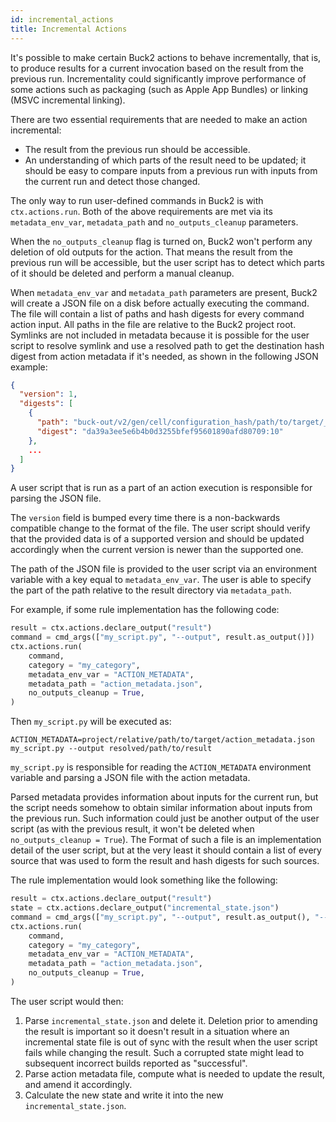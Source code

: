 ```yaml
---
id: incremental_actions
title: Incremental Actions
---
```


It's possible to make certain Buck2 actions to behave incrementally, that is, to produce results for a current invocation based on the result from the previous run. Incrementality could significantly improve performance of some actions such as packaging (such as Apple App Bundles) or linking (MSVC incremental linking).

There are two essential requirements that are needed to make an action incremental:

* The result from the previous run should be accessible.
* An understanding of which parts of the result need to be updated; it should be easy to compare inputs from a previous run with inputs from the current run and detect those changed.

The only way to run user-defined commands in Buck2 is with `ctx.actions.run`. Both of the above requirements are met via its `metadata_env_var`, `metadata_path` and `no_outputs_cleanup` parameters.

When the `no_outputs_cleanup` flag is turned on, Buck2 won't perform any deletion of old outputs for the action. That means the result from the previous run will be accessible, but the user script has to detect which parts of it should be deleted and perform a manual cleanup.

When `metadata_env_var` and `metadata_path` parameters are present, Buck2 will create a JSON file on a disk before actually executing the command. The file will contain a list of paths and hash digests for every command action input. All paths in the file are relative to the Buck2 project root. Symlinks are not included in metadata because it is possible for the user script to resolve symlink and use a resolved path to get the destination hash digest from action metadata if it's needed, as shown in the following JSON example:

```json
{
  "version": 1,
  "digests": [
    {
      "path": "buck-out/v2/gen/cell/configuration_hash/path/to/target/__target_name__/generated_file",
      "digest": "da39a3ee5e6b4b0d3255bfef95601890afd80709:10"
    },
    ...
  ]
}
```

A user script that is run as a part of an action execution is responsible for parsing the JSON file.

The `version` field is bumped every time there is a non-backwards compatible change to the format of the file. The user script should verify that the provided data is of a supported version and should be updated accordingly when the current version is newer than the supported one.

The path of the JSON file is provided to the user script via an environment variable with a key equal to `metadata_env_var`. The user is able to specify the part of the path relative to the result directory via `metadata_path`.

For example, if some rule implementation has the following code:

```python
result = ctx.actions.declare_output("result")
command = cmd_args(["my_script.py", "--output", result.as_output()])
ctx.actions.run(
    command,
    category = "my_category",
    metadata_env_var = "ACTION_METADATA",
    metadata_path = "action_metadata.json",
    no_outputs_cleanup = True,
)
```

Then `my_script.py` will be executed as:

```shell
ACTION_METADATA=project/relative/path/to/target/action_metadata.json my_script.py --output resolved/path/to/result
```

`my_script.py` is responsible for reading the `ACTION_METADATA` environment variable and parsing a JSON file with the action metadata.

Parsed metadata provides information about inputs for the current run, but the script needs somehow to obtain similar information about inputs from the previous run. Such information could just be another output of the user script (as with the previous result, it won't be deleted when `no_outputs_cleanup = True`). The Format of such a file is an implementation detail of the user script, but at the very least it should contain a list of every source that was used to form the result and hash digests for such sources.

The rule implementation would look something like the following:

```python
result = ctx.actions.declare_output("result")
state = ctx.actions.declare_output("incremental_state.json")
command = cmd_args(["my_script.py", "--output", result.as_output(), "--incremental-state", state.as_output()])
ctx.actions.run(
    command,
    category = "my_category",
    metadata_env_var = "ACTION_METADATA",
    metadata_path = "action_metadata.json",
    no_outputs_cleanup = True,
)
```

The user script would then:

1. Parse `incremental_state.json` and delete it. Deletion prior to amending the result is important so it doesn't result in a situation where an incremental state file is out of sync with the result when the user script fails while changing the result. Such a corrupted state might lead to subsequent incorrect builds reported as "successful".
2. Parse action metadata file, compute what is needed to update the result, and amend it accordingly.
3. Calculate the new state and write it into the new `incremental_state.json`.
